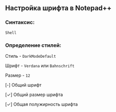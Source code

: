 ## Настройка шрифта в Notepad++

### Синтаксис:

`Shell`

### Определение стилей:

Стиль - `DarkModeDefault`

Шрифт - `Verdana` или `Bahnschrift`

Размер - `12`

[-] Общий шрифт

[✓] Общий размер шрифта

[✓] Общая полужирность шрифта
